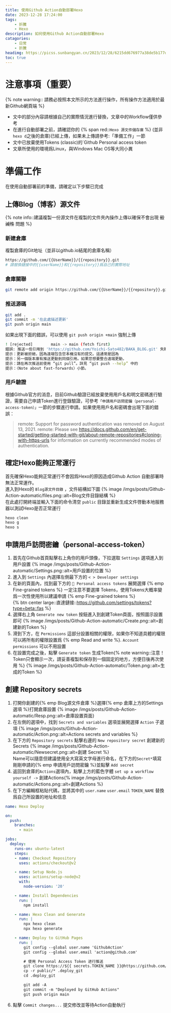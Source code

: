 ```yaml
---
title: 使用Github Action自動部署Hexo
date: 2023-12-28 17:24:00
tags:
    - 折騰
    - Hexo
description: 如何使用Github Action自動部署Hexo
catagories: 
    - 日常
    - 折騰
headimg: https://picss.sunbangyan.cn/2023/12/28/6215dd676977a38de5b177d9aed3f306.jpeg
toc: true
---
```


# 注意事項（重要）
{% note warning:: 請務必按照本文所示的方法進行操作，所有操作方法適用於最新Github網頁端 %}
* 文中的部分內容請根據自己的實際情況進行替換，文章中的Workflow僅供參考
* 在進行自動部署之前，請確認你的 {% span red::`Hexo 源文件儲存庫` %} (並非`hexo d`之後的倉庫)已經上傳，如果未上傳請參考:「準備工作」一節
* 文中已放棄使用Tokens (classic)的`Github Personal access token
* 文章所使用的環境爲Linux，與Windows Mac OS等大同小異

# 準備工作
在使用自動部署前的準備，請確定以下步驟已完成
## 上傳Blog（博客）源文件
{% note info::建議複製一份源文件在複製的文件夾內操作上傳以確保不會出現 ~~毀滅性~~ 問題 %}
### 新建倉庫
複製倉庫的Git地址（並非以github.io結尾的倉庫名稱）
```bash
https://github.com/{{UserName}}/{{repository}}.git
# 請替換鏈接中的{{userName}}和{{repository}}爲自己的實際地址
```
### 倉庫關聯
```bash
git remote add origin https://github.com/{{UserName}}/{{repository}}.git
```
### 推送源碼
```bash
git add .
git commit -m '在此處描述更新'
git push origin main
```
如果出現下面的錯誤，可以使用 `git push origin +main` 強制上傳
```bash
! [rejected]        main -> main (fetch first)
錯誤: 推送一些引用到 'https://github.com/Yoichi-Sato482/BAKA_BLOG.git' 失敗
提示：更新被拒絕，因為遠端包含您本機沒有的提交。這通常是因為
提示：另一個版本庫有推送更動到同個引用。如果您想要整合遠端更動，
提示：請在再次推送前使用 “git pull”。詳見 “git push --help” 中的
提示：〈Note about fast-forwards〉小節。
```
### 用戶驗證
根據Github官方的消息，目前Github驗證已經放棄使用用戶名和明文密碼進行驗證，需要自己申請Token進行登錄驗證，可參考`「申請用戶訪問密鑰（personal-access-token）」`一節的步驟進行申請。如果使用用戶名和密碼會出現下面的錯誤：

> remote: Support for password authentication was removed on August 13, 2021.
remote: Please see https://docs.github.com/en/get-started/getting-started-with-git/about-remote-repositories#cloning-with-https-urls for information on currently recommended modes of authentication.

## 確定Hexo能夠正常運行
首先確保Hexo能夠正常運行不會因爲Hexo的原因造成Github Action 自動部署時無法正常運作。  
進入到Hexo的 `Blog源文件目錄` ，文件結構如下圖
{% image /imgs/posts/Github-Action-automatic/files.png::alt=Blog文件目錄結構 %}  
在此處打開終端並輸入下面的命令清空 `public` 目錄並重新生成文件啓動本地服務器以測試Hexo是否正常運行    
```bash
hexo clean
hexo g
hexo s
```
## 申請用戶訪問密鑰（personal-access-token）
1. 首先在Github首頁點擊右上角你的用戶頭像，下拉選取 `Settings` 選項進入到用戶設置
{% image /imgs/posts/Github-Action-automatic/Settings.png::alt=用戶設置的位置 %}  
2. 進入到 `Settings` 內選擇左側最下方的 `< > Developer settings` 
3. 在新的頁面內，找到最下方的 `🔑 Personal access tokens` 展開選擇 {% emp Fine-grained tokens %} 一定注意不要選擇 Tokens，使用Tokens大概率變爲一次性使用所以建議申請 {% emp Fine-grained tokens %}   
{% btn center large::直達鏈接::https://github.com/settings/tokens?type=beta::fas %}  
4. 選擇右上角 `Generate new token` 按鈕進入到創建Token頁面，按照圖示設置即可
{% image /imgs/posts/Github-Action-automatic/Create.png::alt=創建新的Token %} 
5. 滑到下方，在 `Permissions` 這部分設置相關的權限，如果你不知道具體的權限可以將所有的權限設置爲 {% emp Read and write %}.
`Account permissions` 可以不用設置
6. 在設置完成之後，點擊 `Generate token` 生成Token{% note warning::注意！Token只會顯示一次，請妥善複製和保存到一個固定的地方，方便日後再次使用 %} {% image /imgs/posts/Github-Action-automatic/Token.png::alt=生成的Token %} 

## 創建 Repository secrets
1. 打開你創建的{% emp Blog源文件倉庫 %}選擇{% emp 倉庫上方的Settings選項 %}打開倉庫設置
{% image /imgs/posts/Github-Action-automatic/Resp.png::alt=倉庫設置頁面}
2. 在左側的選項中，找到 `Secrets and variables` 選項並展開選擇 `Action` 子選項
{% image /imgs/posts/Github-Action-automatic/Action.png::alt=Actions secrets and variables %} 
3. 在下方的 `Repository secrets` 點擊右邊的 `New repository secret` 創建新的Secrets
{% image /imgs/posts/Github-Action-automatic/Newsecret.png::alt=創建 Secret %}  
Name可以隨意但建議使用全大寫英文字母進行命名，在下方的`Secret*`填寫剛剛申請的{% emp 申請用戶訪問密鑰 %}並點擊 `Add secret`
4. 返回到倉庫的`Actions`選項內，點擊上方的藍色字體 `set up a workflow yourself ->` 創建Actions{% image /imgs/posts/Github-Action-automatic/Actions.png::alt=創建Actions %}
5. 在下方編輯框粘貼代碼，並將其中的 `user.name` `user.email` `TOKEN_NAME` 替換爲自己所設置的地址和信息 
```yaml
name: Hexo Deploy

on:
  push:
    branches:
      - main

jobs:
  deploy:
    runs-on: ubuntu-latest
    steps:
    - name: Checkout Repository
      uses: actions/checkout@v2

    - name: Setup Node.js
      uses: actions/setup-node@v2
      with:
        node-version: '20'

    - name: Install Dependencies
      run: |
        npm install

    - name: Hexo Clean and Generate
      run: |
        npx hexo clean
        npx hexo generate

    - name: Deploy to GitHub Pages
      run: |
        git config --global user.name 'GithubAction'
        git config --global user.email 'action@github.com'

        # 使用 Personal Access Token 进行推送
        git clone https://${{ secrets.TOKEN_NAME }}@https://github.com/{{UserName}}/{{repository}}.git .deploy_git
        cp -r public/* .deploy_git
        cd .deploy_git

        git add -A
        git commit -m "Deployed by GitHub Actions"
        git push origin main

```
6. 點擊 `Commit changes...` 提交修改並等待Action自動執行